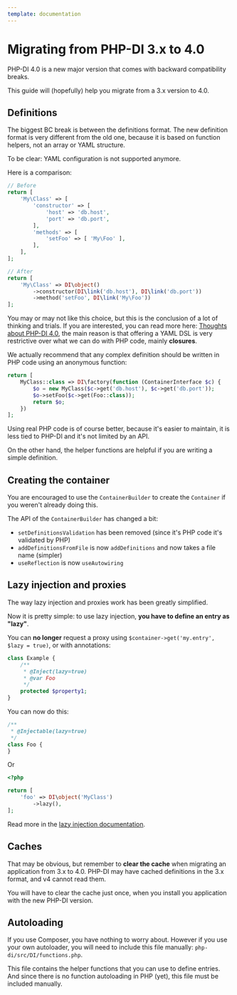 ```yaml
---
template: documentation
---
```


# Migrating from PHP-DI 3.x to 4.0

PHP-DI 4.0 is a new major version that comes with backward compatibility breaks.

This guide will (hopefully) help you migrate from a 3.x version to 4.0.


## Definitions

The biggest BC break is between the definitions format. The new definition format is very different from the old one,
because it is based on function helpers, not an array or YAML structure.

To be clear: YAML configuration is not supported anymore.

Here is a comparison:

```php
// Before
return [
    'My\Class' => [
        'constructor' => [
            'host' => 'db.host',
            'port' => 'db.port',
        ],
        'methods' => [
            'setFoo' => [ 'My\Foo' ],
        ],
    ],
];

// After
return [
    'My\Class' => DI\object()
        ->constructor(DI\link('db.host'), DI\link('db.port'))
        ->method('setFoo', DI\link('My\Foo'))
];
```

You may or may not like this choice, but this is the conclusion of a lot of thinking and trials.
If you are interested, you can read more here: [Thoughts about PHP-DI 4.0](https://gist.github.com/mnapoli/6890585),
the main reason is that offering a YAML DSL is very restrictive over what we can do with PHP code,
mainly **closures**.

We actually recommend that any complex definition should be written in PHP code using an anonymous function:

```php
return [
    MyClass::class => DI\factory(function (ContainerInterface $c) {
        $o = new MyClass($c->get('db.host'), $c->get('db.port'));
        $o->setFoo($c->get(Foo::class));
        return $o;
    })
];
```

Using real PHP code is of course better, because it's easier to maintain, it is less tied to PHP-DI and it's
not limited by an API.

On the other hand, the helper functions are helpful if you are writing a simple definition.

## Creating the container

You are encouraged to use the `ContainerBuilder` to create the `Container` if you weren't already doing this.

The API of the `ContainerBuilder` has changed a bit:

- `setDefinitionsValidation` has been removed (since it's PHP code it's validated by PHP)
- `addDefinitionsFromFile` is now `addDefinitions` and now takes a file name (simpler)
- `useReflection` is now `useAutowiring`


## Lazy injection and proxies

The way lazy injection and proxies work has been greatly simplified.

Now it is pretty simple: to use lazy injection, **you have to define an entry as "lazy"**.

You can **no longer** request a proxy using `$container->get('my.entry', $lazy = true)`, or with annotations:

```php
class Example {
    /**
     * @Inject(lazy=true)
     * @var Foo
     */
    protected $property1;
}
```

You can now do this:

```php
/**
 * @Injectable(lazy=true)
 */
class Foo {
}
```

Or

```php
<?php

return [
    'foo' => DI\object('MyClass')
        ->lazy(),
];
```

Read more in the [lazy injection documentation](../lazy-injection.md).


## Caches

That may be obvious, but remember to **clear the cache** when migrating an application from 3.x to 4.0.
PHP-DI may have cached definitions in the 3.x format, and v4 cannot read them.

You will have to clear the cache just once, when you install you application with the new PHP-DI version.


## Autoloading

If you use Composer, you have nothing to worry about. However if you use your own autoloader, you will
need to include this file manually: `php-di/src/DI/functions.php`.

This file contains the helper functions that you can use to define entries. And since there is no function
autoloading in PHP (yet), this file must be included manually.
